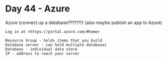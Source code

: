# Day 44 - Azure

Azure (connect up a database!?!?!??!)
(also maybe publish an app to Azure)

```
Log in at <https://portal.azure.com/#home>

Resource Group - holds items that you build
Database server - can hold multiple databases
Database - individual data store
IP - address to reach your server
```